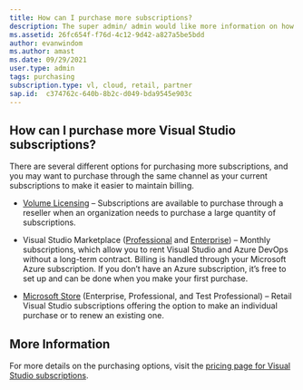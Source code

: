 ```yaml
---
title: How can I purchase more subscriptions?
description: The super admin/ admin would like more information on how to purchase more subscriptions
ms.assetid: 26fc654f-f76d-4c12-9d42-a827a5be5bdd  
author: evanwindom 
ms.author: amast 
ms.date: 09/29/2021 
user.type: admin 
tags: purchasing 
subscription.type: vl, cloud, retail, partner 
sap.id:  c374762c-640b-8b2c-d049-bda9545e903c
---
```


## How can I purchase more Visual Studio subscriptions?

There are several different options for purchasing more subscriptions, and you may want to purchase through the same channel as your current subscriptions to make it easier to maintain billing.

* [Volume Licensing](https://www.microsoft.com/licensing/how-to-buy/how-to-buy?rtc=1) – Subscriptions are available to purchase through a reseller when an organization needs to purchase a large quantity of subscriptions. 

* Visual Studio Marketplace ([Professional](https://marketplace.visualstudio.com/items?itemName=ms.vs-professional-monthly) and [Enterprise](https://marketplace.visualstudio.com/items?itemName=ms.vs-enterprise-monthly)) – Monthly subscriptions, which allow you to rent Visual Studio and Azure DevOps without a long-term contract. Billing is handled through your Microsoft Azure subscription. If you don’t have an Azure subscription, it’s free to set up and can be done when you make your first purchase.

* [Microsoft Store](https://www.microsoft.com/store/collections/visualstudio?rtc=1) (Enterprise, Professional, and Test Professional) – Retail Visual Studio subscriptions offering the option to make an individual purchase or to renew an existing one.

## More Information
For more details on the purchasing options, visit the [pricing page for Visual Studio subscriptions](https://visualstudio.microsoft.com/vs/pricing/).